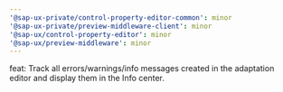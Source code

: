 ```yaml
---
'@sap-ux-private/control-property-editor-common': minor
'@sap-ux-private/preview-middleware-client': minor
'@sap-ux/control-property-editor': minor
'@sap-ux/preview-middleware': minor
---
```


feat: Track all errors/warnings/info messages created in the adaptation editor and display them in the Info center.
